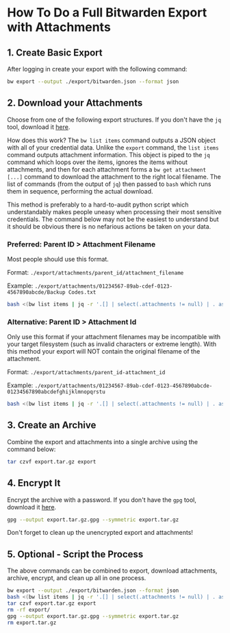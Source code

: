 # How To Do a Full Bitwarden Export with Attachments

## 1. Create Basic Export

After logging in create your export with the following command:

```bash
bw export --output ./export/bitwarden.json --format json
```

## 2. Download your Attachments

Choose from one of the following export structures. If you don't have the `jq` tool, download it [here](https://stedolan.github.io/jq/).

How does this work? The `bw list items` command outputs a JSON object with all of your credential data. Unlike the `export` command, the `list items` command outputs attachment information. This object is piped to the `jq` command which loops over the items, ignores the items without attachments, and then for each attachment forms a `bw get attachment [...]` command to download the attachment to the right local filename. The list of commands (from the output of `jq`) then passed to `bash` which runs them in sequence, performing the actual download.

This method is preferably to a hard-to-audit python script which understandably makes people uneasy when processing their most sensitive credentials. The command below may not be the easiest to understand but it should be obvious there is no nefarious actions be taken on your data.

### Preferred: Parent ID > Attachment Filename

Most people should use this format.

Format: `./export/attachments/parent_id/attachment_filename`

Example: `./export/attachments/01234567-89ab-cdef-0123-4567890abcde/Backup Codes.txt`

```bash
bash <(bw list items | jq -r '.[] | select(.attachments != null) | . as $parent | .attachments[] | "bw get attachment \(.id) --itemid \($parent.id) --output \"./export/attachments/\($parent.id)/\(.fileName)\""')
```

### Alternative: Parent ID > Attachment Id

Only use this format if your attachment filenames may be incompatible with your target filesystem (such as invalid characters or extreme length). With this method your export will NOT contain the original filename of the attachment.

Format: `./export/attachments/parent_id-attachment_id`

Example: `./export/attachments/01234567-89ab-cdef-0123-4567890abcde-01234567890abcdefghijklmnopqrstu`

```bash
bash <(bw list items | jq -r '.[] | select(.attachments != null) | . as $parent | .attachments[] | "bw get attachment \(.id) --itemid \($parent.id) --output ./export/attachments/\($parent.id)-\(.id)"')
```


## 3. Create an Archive

Combine the export and attachments into a single archive using the command below:

```bash
tar czvf export.tar.gz export
```

## 4. Encrypt It

Encrypt the archive with a password. If you don't have the `gpg` tool, download it [here](https://gnupg.org/).

```bash
gpg --output export.tar.gz.gpg --symmetric export.tar.gz
```

Don't forget to clean up the unencrypted export and attachments!

## 5. Optional - Script the Process

The above commands can be combined to export, download attachments, archive, encrypt, and clean up all in one process.

```bash
bw export --output ./export/bitwarden.json --format json
bash <(bw list items | jq -r '.[] | select(.attachments != null) | . as $parent | .attachments[] | "bw get attachment \(.id) --itemid \($parent.id) --output \"./export/attachments/\($parent.id)/\(.fileName)\""')
tar czvf export.tar.gz export
rm -rf export/
gpg --output export.tar.gz.gpg --symmetric export.tar.gz
rm export.tar.gz
```
